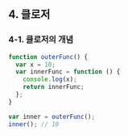 ## 4. 클로저

### 4-1. 클로저의 개념

```javascript
function outerFunc() {
  var x = 10;
  var innerFunc = function () {
    console.log(x);
    return innerFunc;
  };
}

var inner = outerFunc();
inner(); // 10
```
